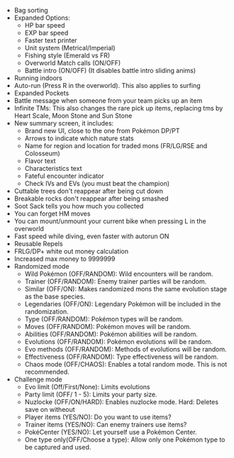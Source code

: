 - Bag sorting
- Expanded Options:
	- HP bar speed
	- EXP bar speed
	- Faster text printer
	- Unit system (Metrical/Imperial)
	- Fishing style (Emerald vs FR)
	- Overworld Match calls (ON/OFF)
	- Battle intro (ON/OFF) (It disables battle intro sliding anims)
- Running indoors
- Auto-run (Press R in the overworld). This also applies to surfing
- Expanded Pockets
- Battle message when someone from your team picks up an item
- Infinite TMs: This also changes the rare pick up items, replacing tms by Heart Scale, Moon Stone and Sun Stone
- New summary screen, it includes:
	- Brand new UI, close to the one from Pokémon DP/PT
	- Arrows to indicate which nature stats
	- Name for region and location for traded mons (FR/LG/RSE and Colosseum)
	- Flavor text
	- Characteristics text
	- Fateful encounter indicator
	- Check IVs and EVs (you must beat the champion)
- Cuttable trees don't reappear after being cut down
- Breakable rocks don't reappear after being smashed
- Soot Sack tells you how much you collected
- You can forget HM moves
- You can mount/unmount your current bike when pressing L in the overworld
- Fast speed while diving, even faster with autorun ON
- Reusable Repels
- FRLG/DP+ white out money calculation
- Increased max money to 9999999
- Randomized mode
	- Wild Pokémon (OFF/RANDOM): Wild encounters will be random.
	- Trainer (OFF/RANDOM): Enemy trainer parties will be random.
	- Similar (OFF/ON): Makes randomized mons the same evolution stage as the base species.
	- Legendaries (OFF/ON): Legendary Pokémon will be included in the randomization.
	- Type (OFF/RANDOM): Pokémon types will be random.
	- Moves (OFF/RANDOM): Pokémon moves will be random.
	- Abilities (OFF/RANDOM): Pokémon abilities will be random.
	- Evolutions (OFF/RANDOM): Pokémon evolutions will be random.
	- Evo methods (OFF/RANDOM): Methods of evolutions will be random.
	- Effectiveness (OFF/RANDOM): Type effectiveness will be random.
	- Chaos mode (OFF/CHAOS): Enables a total random mode. This is not recommended.
- Challenge mode
	- Evo limit (Off/First/None): Limits evolutions
	- Party limit (OFF/ 1 - 5): Limits your party size.
	- Nuzlocke (OFF/ON/HARD): Enables nuzlocke mode. Hard: Deletes save on witheout
	- Player items (YES/NO): Do you want to use items?
	- Trainer items (YES/NO): Can enemy trainers use items?
	- PokéCenter (YES/NO): Let yourself use a Pokémon Center.
	- One type only(OFF/Choose a type): Allow only one Pokémon type to be captured and used.
